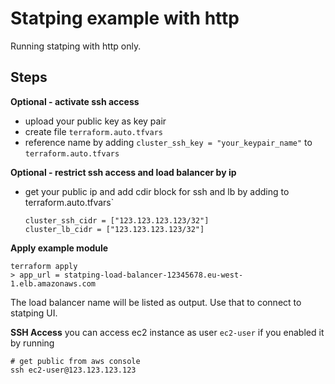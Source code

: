 # Statping example with http

Running statping with http only.

## Steps

**Optional - activate ssh access**
* upload your public key as key pair
* create file `terraform.auto.tfvars`
* reference name by adding `cluster_ssh_key = "your_keypair_name"` to `terraform.auto.tfvars`

**Optional - restrict ssh access and load balancer by ip**
* get your public ip and add cdir block for ssh and lb by adding to terraform.auto.tfvars`
    ```
    cluster_ssh_cidr = ["123.123.123.123/32"]
    cluster_lb_cidr = ["123.123.123.123/32"]
    ```

**Apply example module**
```
terraform apply
> app_url = statping-load-balancer-12345678.eu-west-1.elb.amazonaws.com
```
The load balancer name will be listed as output. Use that to connect to statping UI.

**SSH Access**
you can access ec2 instance as user `ec2-user` if you enabled it by running
```
# get public from aws console
ssh ec2-user@123.123.123.123
```
